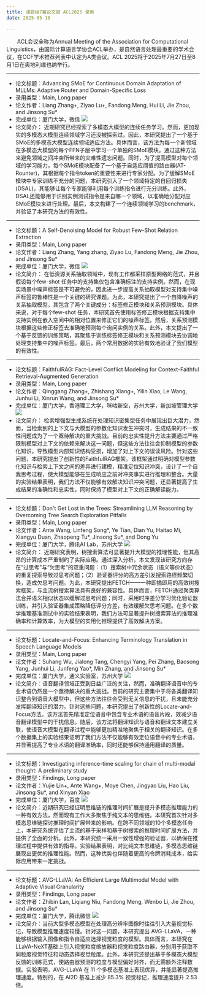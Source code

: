 ```yaml
---
title: 课题组7篇论文被 ACL2025 录用
date: 2025-05-18

---
```

&emsp;&emsp;ACL会议全称为Annual Meeting of the Association for Computational Linguistics，由国际计算语言学协会ACL举办，是自然语言处理最重要的学术会议，在CCF学术推荐列表中认定为A类会议。‌ACL 2025将于2025年7月27日至8月1日在奥地利维也纳举行。
<!--more-->
- - - 
- 论文标题：Advancing SMoE for Continuous Domain Adaptation of MLLMs: Adaptive Router and Domain-Specific Loss
- 录用类型：Main, Long paper
- 论文作者：Liang Zhang+, Ziyao Lu+, Fandong Meng, Hui Li, Jie Zhou, and Jinsong Su\*
- 完成单位：厦门大学，微信
![](1.jpg)
- 论文简介：
近期研究已经探索了多模态大模型的连续任务学习。然而，更加现实的多模态大模型连续领域学习还没被探索过。因此，本研究提出了一个基于SMoE的多模态大模型连续领域适应方法。具体而言，该方法为每一个新领域在多模态大模型的每个FFN子层中学习一个单独的SMoE模块。通过这种方法来避免领域之间冲突所带来的灾难性遗忘问题。同时，为了提高模型对每个领域的学习能力，每个SMoE模块配备了一个基于自适应阈值的路由器(AT-Rounter)，其根据每个指令token的重要性来进行专家分配。为了缓解SMoE模块中专家训练不充分的问题，本研究引入了一个领域特定的自回归损失 (DSAL)，其能够让每个专家能够利用每个训练指令进行充分训练。此外，DSAL还能够用于识别实例测试指令是来自哪一个领域，以准确地分配对应SMoE模块来进行处理。最后，本文构建了一个连续领域学习的benchmark，并验证了本研究方法的有效性。
- - -
- 论文标题：A Self-Denoising Model for Robust Few-Shot Relation Extraction
- 录用类型：Main, Long paper
- 论文作者：Liang Zhang, Yang zhang, Ziyao Lu, Fandong Meng, Jie Zhou, and Jinsong Su\*
- 完成单位：厦门大学，微信
![](2.jpg)
- 论文简介：
在低资源关系抽取领域中，现有工作都采样原型网络的范式，并且假设每个few-shot 任务中的支持集仅包含准确标注的支持实例。然而，在现实场景中噪声标签是不可避免的，因此进一步提高关系抽取模型对支持集中噪声标签的鲁棒性是一个关键的研究课题。为此，本研究提出了一个自降噪声的关系抽取模型，其包含了两个关键成分：标签修正模块和关系预测模块。具体来说，对于每个few-shot 任务，本研究首先使用标签修正模块根据支持集中支持实例在嵌入空间中的相对位置来修正它们的噪声标签。然后，关系预测模块根据这些修正标签去准确地预测每个询问实例的关系。此外，本文提出了一个基于反馈的训练策略，其聚焦于训练标签修正模块和关系预测模块去协调地处理支持集中的噪声标签。最后，两个常用数据的实验有效地验证了我们模型的有效性。
- - -
- 论文标题：FaithfulRAG: Fact-Level Conflict Modeling for Context-Faithful Retrieval-Augmented Generation
- 录用类型：Main, Long paper
- 论文作者：Qinggang Zhang+, Zhishang Xiang+, Yilin Xiao, Le Wang, Junhui Li, Xinrun Wang, and Jinsong Su\*
- 完成单位：厦门大学，香港理工大学，咪咕新空，苏州大学，新加坡管理大学
![](3.jpg)
- 论文简介：
检索增强型生成系统在处理知识密集型任务中展现出巨大潜力，然而，当检索到的上下文与大模型的参数化知识发生冲突时，生成结果的不一致性问题成为了一个亟待解决的重大挑战。目前的忠实性提升方法主要通过严格限制模型对上下文的依赖来解决这一问题，但这些方法往往会抑制模型的参数化知识，导致模型内部知识结构受损，增加了对上下文的误读风险。针对这些问题，本研究提出了创新性的FaithfulRAG框架。该框架通过明确对模型参数化知识与检索上下文之间的差异进行建模，精准定位知识冲突，设计了一个自我思考过程，使大模型能够在生成响应之前对冲突事实进行推理和整合。大量的实验结果表明，我们方法不仅能够有效解决知识冲突问题，还显著提高了生成结果的准确性和忠实性，同时保持了模型对上下文的正确解读能力。
- - -
- 论文标题：Don't Get Lost in the Trees: Streamlining LLM Reasoning by Overcoming Tree Search Exploration Pitfalls
- 录用类型：Main, Long paper
- 论文作者：Ante Wang, Linfeng Song\*, Ye Tian, Dian Yu, Haitao Mi, Xiangyu Duan, Zhaopeng Tu\*, Jinsong Su\*, and Dong Yu
- 完成单位：厦门大学，腾讯AI Lab，苏州大学
![](4.jpg)
- 论文简介：
近期研究表明，树搜索算法可显著提升大模型的推理性能，但其高昂的计算成本严重制约了实际应用。通过深入分析，本文发现该研究方向存在“过思考”与“欠思考”的双重问题：（1）搜索树中冗余状态（语义等价状态）的重复探索导致过思考问题；（2）验证器评分的高方差引发搜索路径频繁切换，造成欠思考问题。为此，本研究提出FETCH——一种即插即用的高效树搜索框架，与主流树搜索算法具有良好的兼容性。具体而言，FETCH通过聚类算法合并语义相似状态以缓解过思考问题；同时，采用时序差分学习优化验证器训练，并引入验证器集成策略降低评分方差，有效缓解欠思考问题。在多个数学推理基准测试中的实验结果表明，我们方法可显著提升树搜索算法的推理准确率和计算效率，为大模型的实用化推理提供了高效解决方案。
- - -
- 论文标题：Locate-and-Focus: Enhancing Terminology Translation in Speech Language Models
- 录用类型：Main, Long paper
- 论文作者：Suhang Wu, Jialong Tang, Chengyi Yang, Pei Zhang, Baosong Yang, Junhui Li, Junfeng Yao\*, Min Zhang, and Jinsong Su\*
- 完成单位：厦门大学，通义实验室，苏州大学
![](5.jpg)
- 论文简介：语音翻译领域正受到日益广泛的关注，然而，准确翻译语音中的专业术语仍然是一个亟待解决的重大挑战。目前的研究主要集中于将各类翻译知识整合到语音大模型中，但这些方法往往会受到无关信息的干扰，且未能充分发挥翻译知识的潜力。针对这些问题，本研究提出了创新性的Locate-and-Focus方法。该方法首先精准定位语音中包含专业术语的语音片段，效减少语音翻译模型中的干扰信息。随后，该方法将翻译知识与语音和翻译文本建立关联，使语音大模型在翻译过程中能够更加精准地聚焦于相关的翻译知识。在多个数据集上的实验结果证明了我们方法不仅能够有效定位语音中的专业术语，并显著提高了专业术语的翻译准确率，同时还能够保持通用翻译的质量。
- - -
- 论文标题：Investigating inference-time scaling for chain of multi-modal thought: A preliminary study
- 录用类型：Findings, Long paper
- 论文作者：Yujie Lin+, Ante Wang+, Moye Chen, Jingyao Liu, Hao Liu, Jinsong Su\*, and Xinyan Xiao
- 完成单位：厦门大学，百度
![](6.jpg)
- 论文简介：近期研究已经证明思维链的推理时间扩展是提升多模态推理能力的一种有效方法，然而现有工作大多聚焦于纯文本的思维链。本研究首次针对多模态思维链探讨推理时间扩展带来的影响。在跨不同领域的10个多模态任务上，本研究系统评估了主流的基于采样和基于树搜索的推理时间扩展方法，并提供了全面的分析。此外，本研究统一采用一致性增强的验证器，以确保在推理过程中提供有效的指导。实验结果表明，对比纯文本思维链，多模态思维链展现出更优的推理性能。然而，这种优势也伴随着更高的令牌消耗成本，给实际应用带来一定挑战。
- - -
- 论文标题：AVG-LLaVA: An Efficient Large Multimodal Model with Adaptive Visual Granularity
- 录用类型：Findings, Long paper
- 论文作者：Zhibin Lan, Liqiang Niu, Fandong Meng, Wenbo Li, Jie Zhou, and Jinsong Su\*
- 完成单位：厦门大学，腾讯微信
![](7.jpg)
- 论文简介：当前大型多模态模型在处理高分辨率图像时往往引入大量视觉标记，导致模型推理速度较慢。针对这一问题，本研究提出 AVG-LLaVA，一种能够根据输入图像和指令自适应选择视觉粒度的模型。具体而言，本研究在 LLaVA-NeXT基础上引入视觉粒度缩放器和视觉粒度路由器，分别用于获取不同粒度视觉特征和动态选择视觉粒度。此外，本研究还提出基于多模态大模型反馈的训练范式，使路由器预测的粒度与模型偏好对齐，而无需额外注释数据。实验表明，AVG-LLaVA 在 11 个多模态基准上表现优异，并能显著提高推理速度。特别的，在 AI2D 基准上减少 85.3% 视觉标记，推理速度提升 2.53 倍。
